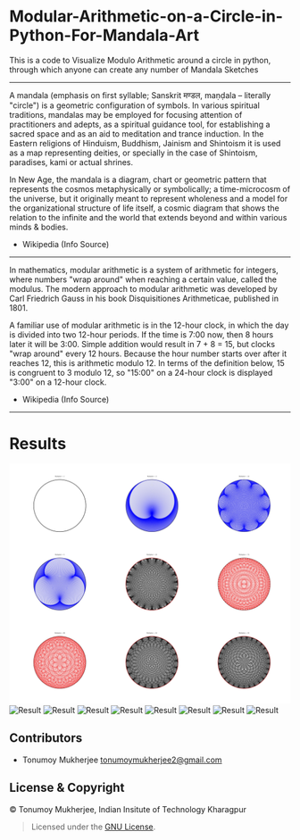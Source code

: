 # Modular-Arithmetic-on-a-Circle-in-Python-For-Mandala-Art
This is a code to Visualize Modulo Arithmetic around a circle in python, through which anyone can create any number of Mandala Sketches

***
A mandala (emphasis on first syllable; Sanskrit मण्डल, maṇḍala – literally "circle") is a geometric configuration of symbols. In various spiritual traditions, mandalas may be employed for focusing attention of practitioners and adepts, as a spiritual guidance tool, for establishing a sacred space and as an aid to meditation and trance induction. In the Eastern religions of Hinduism, Buddhism, Jainism and Shintoism it is used as a map representing deities, or specially in the case of Shintoism, paradises, kami or actual shrines.

In New Age, the mandala is a diagram, chart or geometric pattern that represents the cosmos metaphysically or symbolically; a time-microcosm of the universe, but it originally meant to represent wholeness and a model for the organizational structure of life itself, a cosmic diagram that shows the relation to the infinite and the world that extends beyond and within various minds & bodies.

- Wikipedia (Info Source)

***
In mathematics, modular arithmetic is a system of arithmetic for integers, where numbers "wrap around" when reaching a certain value, called the modulus. The modern approach to modular arithmetic was developed by Carl Friedrich Gauss in his book Disquisitiones Arithmeticae, published in 1801.

A familiar use of modular arithmetic is in the 12-hour clock, in which the day is divided into two 12-hour periods. If the time is 7:00 now, then 8 hours later it will be 3:00. Simple addition would result in 7 + 8 = 15, but clocks "wrap around" every 12 hours. Because the hour number starts over after it reaches 12, this is arithmetic modulo 12. In terms of the definition below, 15 is congruent to 3 modulo 12, so "15:00" on a 24-hour clock is displayed "3:00" on a 12-hour clock.
- Wikipedia (Info Source)
***

# Results
![Result](https://github.com/Tonumoy/Modular-Arithmetic-on-a-Circle-in-Python/blob/main/Results.jpg)
![Result](https://github.com/Tonumoy/Modular-Arithmetic-on-a-Circle-in-Python-For-Mandala-Art/blob/main/Results/Multiplier%201.png)
![Result](https://github.com/Tonumoy/Modular-Arithmetic-on-a-Circle-in-Python-For-Mandala-Art/blob/main/Results/Multiplier%202.png)
![Result](https://github.com/Tonumoy/Modular-Arithmetic-on-a-Circle-in-Python-For-Mandala-Art/blob/main/Results/Multiplier%203.png)
![Result](https://github.com/Tonumoy/Modular-Arithmetic-on-a-Circle-in-Python-For-Mandala-Art/blob/main/Results/Multiplier%204.png)
![Result](https://github.com/Tonumoy/Modular-Arithmetic-on-a-Circle-in-Python-For-Mandala-Art/blob/main/Results/Multiplier%205.png)
![Result](https://github.com/Tonumoy/Modular-Arithmetic-on-a-Circle-in-Python-For-Mandala-Art/blob/main/Results/Multiplier%206.png)
![Result](https://github.com/Tonumoy/Modular-Arithmetic-on-a-Circle-in-Python-For-Mandala-Art/blob/main/Results/Multiplier%207.png)
![Result](https://github.com/Tonumoy/Modular-Arithmetic-on-a-Circle-in-Python-For-Mandala-Art/blob/main/Results/Multiplier%208.png)

## Contributors
* Tonumoy Mukherjee tonumoymukherjee2@gmail.com

## License & Copyright
&#169; Tonumoy Mukherjee, Indian Insitute of Technology Kharagpur
> Licensed under the [GNU License](LICENSE).
